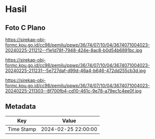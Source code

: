 # Hasil

## Foto C Plano

https://sirekap-obj-formc.kpu.go.id/cc98/pemilu/ppwp/36/74/07/10/04/3674071004023-20240225-211212--f1e1d78f-7948-424e-8ac8-b0d54b6891bc.jpg

https://sirekap-obj-formc.kpu.go.id/cc98/pemilu/ppwp/36/74/07/10/04/3674071004023-20240225-211231--5e727daf-d99d-46a4-b646-472dd255cb3d.jpg

https://sirekap-obj-formc.kpu.go.id/cc98/pemilu/ppwp/36/74/07/10/04/3674071004023-20240225-211303--8f700fb4-cd10-461c-9e78-a79ec1c4ee0f.jpg


## Metadata

| Key        | Value               |
| ---------- | ------------------- |
| Time Stamp | 2024-02-25 22:00:00 |




